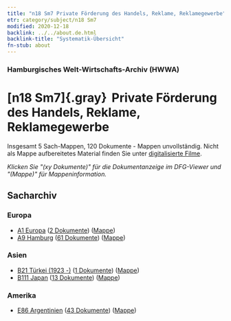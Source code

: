 ```yaml
---
title: "n18 Sm7 Private Förderung des Handels, Reklame, Reklamegewerbe"
etr: category/subject/n18 Sm7
modified: 2020-12-18
backlink: ../../about.de.html
backlink-title: "Systematik-Übersicht"
fn-stub: about
---
```


### Hamburgisches Welt-Wirtschafts-Archiv (HWWA)
# [n18 Sm7]{.gray}&#8201; Private Förderung des Handels, Reklame, Reklamegewerbe&#160; 




Insgesamt 5 Sach-Mappen, 120 Dokumente - Mappen unvollständig.
Nicht als Mappe aufbereitetes Material finden Sie unter [digitalisierte Filme](/film/h1_sh).

_Klicken Sie "(xy Dokumente)" für die Dokumentanzeige im DFG-Viewer und "(Mappe)" für Mappeninformation._

## Sacharchiv




### Europa

- [A1 Europa](../../../geo/about.de.html#A1) (<a href="https://dfg-viewer.de/show/?tx_dlf[id]=https://pm20.zbw.eu/mets/sh/1408xx/140892/1452xx/145270/public.mets.de.xml" target="_blank">2 Dokumente</a>) ([Mappe](http://purl.org/pressemappe20/folder/sh/140892,145270))
- [A9 Hamburg](../../../geo/about.de.html#A9) (<a href="https://dfg-viewer.de/show/?tx_dlf[id]=https://pm20.zbw.eu/mets/sh/1409xx/140905/1452xx/145270/public.mets.de.xml" target="_blank">61 Dokumente</a>) ([Mappe](http://purl.org/pressemappe20/folder/sh/140905,145270))

### Asien

- [B21 Türkei (1923 -)](../../../geo/about.de.html#B21) (<a href="https://dfg-viewer.de/show/?tx_dlf[id]=https://pm20.zbw.eu/mets/sh/1411xx/141111/1452xx/145270/public.mets.de.xml" target="_blank">1 Dokumente</a>) ([Mappe](http://purl.org/pressemappe20/folder/sh/141111,145270))
- [B111 Japan](../../../geo/about.de.html#B111) (<a href="https://dfg-viewer.de/show/?tx_dlf[id]=https://pm20.zbw.eu/mets/sh/1412xx/141272/1452xx/145270/public.mets.de.xml" target="_blank">13 Dokumente</a>) ([Mappe](http://purl.org/pressemappe20/folder/sh/141272,145270))

### Amerika

- [E86 Argentinien](../../../geo/about.de.html#E86) (<a href="https://dfg-viewer.de/show/?tx_dlf[id]=https://pm20.zbw.eu/mets/sh/1416xx/141692/1452xx/145270/public.mets.de.xml" target="_blank">43 Dokumente</a>) ([Mappe](http://purl.org/pressemappe20/folder/sh/141692,145270))


